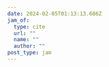 ```yaml
---
date: 2024-02-05T01:13:13.686Z
jam_of:
  type: cite
  url: ""
  name: ""
  author: ""
post_type: jam
---
```

